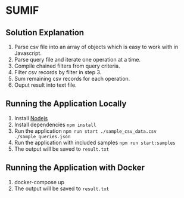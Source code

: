 # SUMIF

## Solution Explanation
1. Parse csv file into an array of objects which is easy to work with in Javascript.
2. Parse query file and iterate one operation at a time.
3. Compile chained filters from query criteria.
4. Filter csv records by filter in step 3.
5. Sum remaining csv records for each operation.
6. Ouput result into text file.

## Running the Application Locally
1. Install [Nodejs](https://nodejs.org/en/download)
2. Install dependencies `npm install`
3. Run the application `npm run start ./sample_csv_data.csv ./sample_queries.json`
4. Run the application with included samples `npm run start:samples`
5. The output will be saved to `result.txt`

## Running the Application with Docker
1. docker-compose up
5. The output will be saved to `result.txt`
